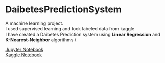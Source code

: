 # DaibetesPredictionSystem

A machine learning project.  \
I used supervised learning and took labeled data from kaggle \
I have created a Daibetes Prediction system using **Linear Regression** and **K-Nearest-Neighbor** algorithms \

<a href="https://github.com/ANURAG-PATHAK/DiabetesPredictionSystem/blob/master/DiabetesPrediction.ipynb">Jupyter Notebook </a>
<br>
<a href="https://www.kaggle.com/code/anuragpathak123/diabetesprediction/notebook"> Kaggle Notebook </a>

